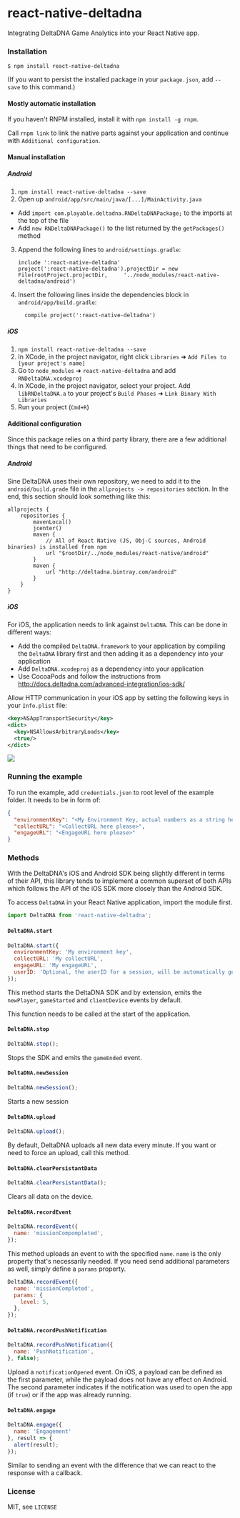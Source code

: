 # react-native-deltadna

Integrating DeltaDNA Game Analytics into your React Native app.

### Installation
```
$ npm install react-native-deltadna
```
(If you want to persist the installed package in your `package.json`, add `--save` to this command.)

#### Mostly automatic installation
If you haven't RNPM installed, install it with `npm install -g rnpm`.

Call `rnpm link` to link the native parts against your application and continue with `Additional configuration`.

#### Manual installation

##### Android
1. `npm install react-native-deltadna --save`
2. Open up `android/app/src/main/java/[...]/MainActivity.java`
  - Add `import com.playable.deltadna.RNDeltaDNAPackage;` to the imports at the top of the file
  - Add `new RNDeltaDNAPackage()` to the list returned by the `getPackages()` method
3. Append the following lines to `android/settings.gradle`:
  	```
  	include ':react-native-deltadna'
  	project(':react-native-deltadna').projectDir = new File(rootProject.projectDir, 	'../node_modules/react-native-deltadna/android')
  	```
4. Insert the following lines inside the dependencies block in `android/app/build.gradle`:
  	```
      compile project(':react-native-deltadna')
  	```

##### iOS
1. `npm install react-native-deltadna --save`
2. In XCode, in the project navigator, right click `Libraries` ➜ `Add Files to [your project's name]`
3. Go to `node_modules` ➜ `react-native-deltadna` and add `RNDeltaDNA.xcodeproj`
4. In XCode, in the project navigator, select your project. Add `libRNDeltaDNA.a` to your project's `Build Phases` ➜ `Link Binary With Libraries`
5. Run your project (`Cmd+R`)

#### Additional configuration
Since this package relies on a third party library, there are a few additional things that need to be configured.

##### Android
Sine DeltaDNA uses their own repository, we need to add it to the `android/build.grade` file in the `allprojects -> repositories` section. In the end, this section should look something like this:
```
allprojects {
    repositories {
        mavenLocal()
        jcenter()
        maven {
            // All of React Native (JS, Obj-C sources, Android binaries) is installed from npm
            url "$rootDir/../node_modules/react-native/android"
        }
        maven {
            url "http://deltadna.bintray.com/android"
        }
    }
}
```

##### iOS
For iOS, the application needs to link against `DeltaDNA`. This can be done in different ways:
- Add the compiled `DeltaDNA.framework` to your application by compiling the `DeltaDNA` library first and then adding it as a dependency into your application
- Add `DeltaDNA.xcodeproj` as a dependency into your application
- Use CocoaPods and follow the instructions from http://docs.deltadna.com/advanced-integration/ios-sdk/

Allow HTTP communication in your iOS app by setting the following keys in your `Info.plist` file:
```xml
<key>NSAppTransportSecurity</key>
<dict>
  <key>NSAllowsArbitraryLoads</key>
  <true/>
</dict>
```

![](http://docs.deltadna.com/wp-content/uploads/2014/08/Screen-Shot-2015-09-18-at-09.05.30.png)

### Running the example
To run the example, add `credentials.json` to root level of the example folder. It needs to be in form of:
```json
{
  "environmentKey": "<My Environment Key, actual numbers as a string here please>",
  "collectURL": "<CollectURL here please>",
  "engageURL": "<EngageURL here please>"
}
```

### Methods
With the DeltaDNA's iOS and Android SDK being slightly different in terms of their API, this library tends to implement a common superset of both APIs which follows the API of the iOS SDK more closely than the Android SDK.

To access `DeltaDNA` in your React Native application, import the module first.
```javascript
import DeltaDNA from 'react-native-deltadna';
```

#### `DeltaDNA.start`
```javascript
DeltaDNA.start({
  environmentKey: 'My environment key',
  collectURL: 'My collectURL',
  engageURL: 'My engageURL',
  userID: 'Optional, the userID for a session, will be automatically generated otherwise',
});
```
This method starts the DeltaDNA SDK and by extension, emits the `newPlayer`, `gameStarted` and `clientDevice` events by default.

This function needs to be called at the start of the application.

#### `DeltaDNA.stop`
```javascript
DeltaDNA.stop();
```
Stops the SDK and emits the `gameEnded` event.

#### `DeltaDNA.newSession`
```javascript
DeltaDNA.newSession();
```
Starts a new session

#### `DeltaDNA.upload`
```javascript
DeltaDNA.upload();
```
By default, DeltaDNA uploads all new data every minute. If you want or need to force an upload, call this method.

#### `DeltaDNA.clearPersistantData`
```javascript
DeltaDNA.clearPersistantData();
```
Clears all data on the device.

#### `DeltaDNA.recordEvent`
```javascript
DeltaDNA.recordEvent({
  name: 'missionCompompleted',
});
```
This method uploads an event to with the specified `name`. `name` is the only property that's necessarily needed. If you need send additional parameters as well, simply define a `params` property.
```javascript
DeltaDNA.recordEvent({
  name: 'missionCompleted',
  params: {
    level: 5,
  },
});
```

#### `DeltaDNA.recordPushNotification`
```javascript
DeltaDNA.recordPushNotification({
  name: 'PushNotification',
}, false);
```
Upload a `notificationOpened` event. On iOS, a payload can be defined as the first parameter, while the payload does not have any effect on Android. The second parameter indicates if the notification was used to open the app (if `true`) or if the app was already running.

#### `DeltaDNA.engage`
```javascript
DeltaDNA.engage({
  name: 'Engagement'
}, result => {
  alert(result);
});
```
Similar to sending an event with the difference that we can react to the response with a callback.

### License

MIT, see `LICENSE`
